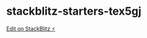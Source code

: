 # stackblitz-starters-tex5gj

[Edit on StackBlitz ⚡️](https://stackblitz.com/edit/stackblitz-starters-tex5gj)